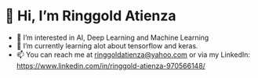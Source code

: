 # 👋 Hi, I’m Ringgold Atienza

- 👀 I’m interested in AI, Deep Learning and Machine Learning
- 🌱 I’m currently learning alot about tensorflow and keras.
- 📫 You can reach me at ringgoldatienza@yahoo.com or via my LinkedIn: https://www.linkedin.com/in/ringgold-atienza-970566148/

<!---
Ringgoldatienza/Ringgoldatienza is a ✨ special ✨ repository because its `README.md` (this file) appears on your GitHub profile.
You can click the Preview link to take a look at your changes.
--->
